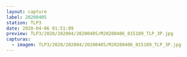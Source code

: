 ```yaml
---
layout: capture
label: 20200405
station: TLP3
date: 2020-04-06 01:51:09
preview: TLP3/2020/202004/20200405/M20200406_015109_TLP_3P.jpg
capturas:
  - imagem: TLP3/2020/202004/20200405/M20200406_015109_TLP_3P.jpg
---
```

